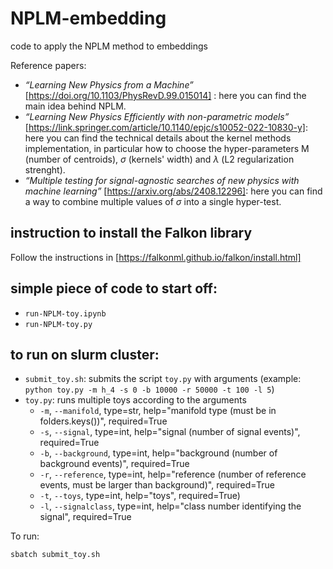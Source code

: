 # NPLM-embedding
code to apply the NPLM method to embeddings

Reference papers:
- *“Learning New Physics from a Machine”* [https://doi.org/10.1103/PhysRevD.99.015014] :  here you can find the main idea behind NPLM.
- *“Learning New Physics Efficiently with non-parametric models”* [https://link.springer.com/article/10.1140/epjc/s10052-022-10830-y]:  here you can find the technical details about the kernel methods implementation, in particular how to choose the hyper-parameters M (number of centroids), $\sigma$ (kernels' width) and $\lambda$ (L2 regularization strenght).
- *“Multiple testing for signal-agnostic searches of new physics with machine learning”* [https://arxiv.org/abs/2408.12296]: here you can find a way to combine multiple values of $\sigma$ into a single hyper-test.

## instruction to install the Falkon library
Follow the instructions in [https://falkonml.github.io/falkon/install.html]

## simple piece of code to start off:
- `run-NPLM-toy.ipynb`
- `run-NPLM-toy.py`

## to run on slurm cluster:
- `submit_toy.sh`: submits the script `toy.py` with arguments (example: `python toy.py -m h_4 -s 0 -b 10000 -r 50000 -t 100 -l 5`)
- `toy.py`: runs multiple toys according to the arguments
  -   `-m`, `--manifold`, type=str, help="manifold type (must be in folders.keys())", required=True
  -   `-s`, `--signal`, type=int, help="signal (number of signal events)", required=True
  -   `-b`, `--background`, type=int, help="background (number of background events)", required=True
  -   `-r`, `--reference`, type=int, help="reference (number of reference events, must be larger than background)", required=True
  -   `-t`, `--toys`, type=int, help="toys", required=True)
  -   `-l`, `--signalclass`, type=int, help="class number identifying the signal", required=True

To run:
  ```
  sbatch submit_toy.sh
  ```
